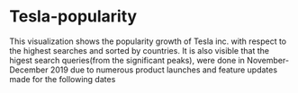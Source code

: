 # Tesla-popularity
This visualization shows the popularity growth of Tesla inc. with respect to the highest searches and sorted by countries.
It is also visible that the higest search queries(from the significant peaks), were done in November-December 2019 due to numerous product launches and feature updates made for the following dates
